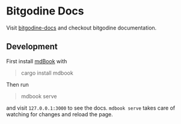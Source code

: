 # Bitgodine Docs

Visit [bitgodine-docs](https://docs.bitgodine.com) and checkout bitgodine documentation.

## Development

First install [mdBook](https://github.com/rust-lang/mdBook) with

> cargo install mdbook

Then run

> mdbook serve

and visit `127.0.0.1:3000` to see the docs. `mdbook serve` takes care of watching for changes and reload the page.
